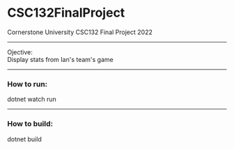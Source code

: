 # CSC132FinalProject
Cornerstone University CSC132 Final Project 2022
<hr>
Ojective:<br>
Display stats from Ian's team's game
<hr>
<h3>How to run:</h3>
dotnet watch run
<hr>
<h3>How to build:</h3>
dotnet build
